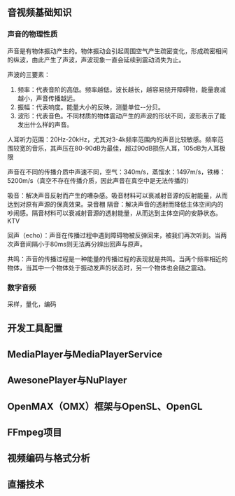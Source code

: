 ## 音视频基础知识
### 声音的物理性质
声音是有物体振动产生的。物体振动会引起周围空气产生疏密变化，形成疏密相间的纵波，由此产生了声波，声波现象一直会延续到震动消失为止。

声波的三要素：
1. 频率：代表音阶的高低。频率越低，波长越长，越容易绕开障碍物，能量衰减越小，声音传播越远。
2. 振幅：代表响度。能量大小的反映，测量单位--分贝。
3. 波形：代表音色。不同材质的物体震动产生的声波的形状不同，波形表示了能发出什么样的声音。

人耳听力范围：20Hz-20kHz，尤其对3-4k频率范围内的声音比较敏感。频率范围较宽的音乐，其声压在80-90dB为最佳，超过90dB损伤人耳，105dB为人耳极限

声音在不同的传播介质中声速不同，空气：340m/s，蒸馏水：1497m/s，铁棒：5200m/s（真空不存在传播介质，因此声音在真空中是无法传播的）

吸音：解决声音反射而产生的嘈杂感。吸音材料可以衰减射音源的反射能量，从而达到对原有声源的保真效果。录音棚
隔音：解决声音的透射而降低主体空间内的吵闹感。隔音材料可以衰减射音源的透射能量，从而达到主体空间的安静状态。KTV

回声（echo）：声音在传播过程中遇到障碍物被反弹回来，被我们再次听到。当两次声音间隔小于80ms则无法再分辨出回声与原声。

共鸣：声音的传播过程是一种能量的传播过程的表现就是共鸣。当两个频率相近的物体，当其中一个物体处于振动发声的状态时，另一个物体也会随之震动。

### 数字音频
采样，量化，编码

## 开发工具配置


## MediaPlayer与MediaPlayerService


## AwesonePlayer与NuPlayer


## OpenMAX（OMX）框架与OpenSL、OpenGL


## FFmpeg项目


## 视频编码与格式分析


## 直播技术
